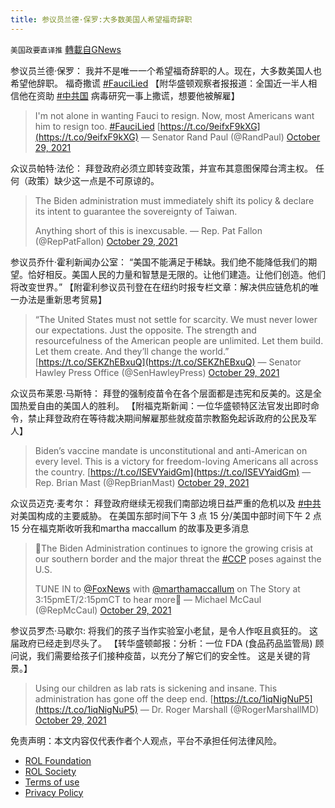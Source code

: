 ```yaml
---
title: 参议员兰德·保罗:大多数美国人希望福奇辞职
---
```

`美国政要直译推` [轉載自GNews](https://gnews.org/zh-hans/1627094/)

参议员兰德·保罗： 我并不是唯一一个希望福奇辞职的人。现在，大多数美国人也希望他辞职。 福奇撒谎 [#FauciLied](https://twitter.com/hashtag/FauciLied?src=hashtag_click) 【附华盛顿观察者报报道：全国近一半人相信他在资助 [#中共国](https://twitter.com/hashtag/%E4%B8%AD%E5%85%B1%E5%9B%BD?src=hashtag_click) 病毒研究一事上撒谎，想要他被解雇】



> I'm not alone in wanting Fauci to resign. Now, most Americans want him to resign too. [#FauciLied](https://twitter.com/hashtag/FauciLied?src=hash&amp;ref_src=twsrc%5Etfw) [https://t.co/9eifxF9kXG](https://t.co/9eifxF9kXG)
> — Senator Rand Paul (@RandPaul) [October 29, 2021](https://twitter.com/RandPaul/status/1454174269374668811?ref_src=twsrc%5Etfw)



众议员帕特·法伦： 拜登政府必须立即转变政策，并宣布其意图保障台湾主权。 任何（政策）缺少这一点是不可原谅的。



> The Biden administration must immediately shift its policy & declare its intent to guarantee the sovereignty of Taiwan. 
> 
> Anything short of this is inexcusable.
> — Rep. Pat Fallon (@RepPatFallon) [October 29, 2021](https://twitter.com/RepPatFallon/status/1454174447766802435?ref_src=twsrc%5Etfw)



参议员乔什·霍利新闻办公室： “美国不能满足于稀缺。我们绝不能降低我们的期望。恰好相反。美国人民的力量和智慧是无限的。让他们建造。让他们创造。他们将改变世界。” 【附霍利参议员刊登在在纽约时报专栏文章：解决供应链危机的唯一办法是重新思考贸易】



> “The United States must not settle for scarcity. We must never lower our expectations. Just the opposite. The strength and resourcefulness of the American people are unlimited. Let them build. Let them create. And they’ll change the world.” [https://t.co/SEKZhEBxuQ](https://t.co/SEKZhEBxuQ)
> — Senator Hawley Press Office (@SenHawleyPress) [October 29, 2021](https://twitter.com/SenHawleyPress/status/1454198620442484741?ref_src=twsrc%5Etfw)



众议员布莱恩·马斯特： 拜登的强制疫苗令在各个层面都是违宪和反美的。这是全国热爱自由的美国人的胜利。 【附福克斯新闻：一位华盛顿特区法官发出即时命令，禁止拜登政府在等待裁决期间解雇那些就疫苗宗教豁免起诉政府的公民及军人】



> Biden’s vaccine mandate is unconstitutional and anti-American on every level. This is a victory for freedom-loving Americans all across the country. [https://t.co/ISEVYaidGm](https://t.co/ISEVYaidGm)
> — Rep. Brian Mast (@RepBrianMast) [October 29, 2021](https://twitter.com/RepBrianMast/status/1454163626407956489?ref_src=twsrc%5Etfw)



众议员迈克·麦考尔： 拜登政府继续无视我们南部边境日益严重的危机以及 [#中共](https://twitter.com/hashtag/%E4%B8%AD%E5%85%B1?src=hashtag_click) 对美国构成的主要威胁。 在美国东部时间下午 3 点 15 分/美国中部时间下午 2 点 15 分在福克斯收听我和martha maccallum 的故事及更多消息



> 🚨The Biden Administration continues to ignore the growing crisis at our southern border and the major threat the [#CCP](https://twitter.com/hashtag/CCP?src=hash&amp;ref_src=twsrc%5Etfw) poses against the U.S.
> 
> TUNE IN to [@FoxNews](https://twitter.com/FoxNews?ref_src=twsrc%5Etfw) with [@marthamaccallum](https://twitter.com/marthamaccallum?ref_src=twsrc%5Etfw) on The Story at 3:15pmET/2:15pmCT to hear more🚨
> — Michael McCaul (@RepMcCaul) [October 29, 2021](https://twitter.com/RepMcCaul/status/1454163580593610759?ref_src=twsrc%5Etfw)



参议员罗杰·马歇尔: 将我们的孩子当作实验室小老鼠，是令人作呕且疯狂的。 这届政府已经走到尽头了。 【转华盛顿邮报：分析：一位 FDA (食品药品监管局) 顾问说，我们需要给孩子们接种疫苗，以充分了解它们的安全性。 这是关键的背景。】



> Using our children as lab rats is sickening and insane. This administration has gone off the deep end. [https://t.co/1iqNigNuP5](https://t.co/1iqNigNuP5)
> — Dr. Roger Marshall (@RogerMarshallMD) [October 29, 2021](https://twitter.com/RogerMarshallMD/status/1454120140556152837?ref_src=twsrc%5Etfw)





 

免责声明：本文内容仅代表作者个人观点，平台不承担任何法律风险。

- [ROL Foundation](https://rolfoundation.org/)
- [ROL Society](https://rolsociety.org/)
- [Terms of use](https://gnews.org/terms-of-use-3/)
- [Privacy Policy](https://gnews.org/privacy-policy/)
